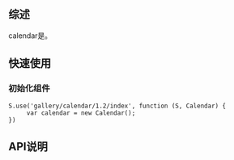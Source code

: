 ## 综述

calendar是。

## 快速使用

### 初始化组件

    S.use('gallery/calendar/1.2/index', function (S, Calendar) {
         var calendar = new Calendar();
    })

## API说明

